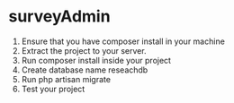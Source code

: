 # surveyAdmin

1. Ensure that you have composer install in your machine
2. Extract the project to your server.
3. Run composer install inside your project
4. Create database name reseachdb
5. Run php artisan migrate 
6. Test your project